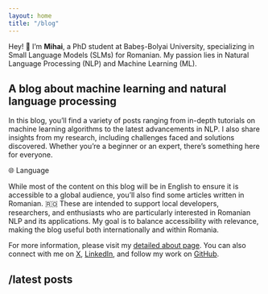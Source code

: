 ```yaml
---
layout: home
title: "/blog"
---
```

Hey! 👋 I’m **Mihai**, a PhD student at Babeș-Bolyai University, specializing in Small Language Models (SLMs) for Romanian. My passion lies in Natural Language Processing (NLP) and Machine Learning (ML).

## A blog about machine learning and natural language processing

In this blog, you’ll find a variety of posts ranging from in-depth tutorials on machine learning algorithms to the latest advancements in NLP. I also share insights from my research, including challenges faced and solutions discovered. Whether you’re a beginner or an expert, there’s something here for everyone.

🌐 Language

While most of the content on this blog will be in English to ensure it is accessible to a global audience, you’ll also find some articles written in Romanian. 🇷🇴 These are intended to support local developers, researchers, and enthusiasts who are particularly interested in Romanian NLP and its applications. My goal is to balance accessibility with relevance, making the blog useful both internationally and within Romania.

For more information, please visit my [detailed about page](/about). You can also connect with me on [X](https://x.com/mihainadas), [LinkedIn](https://www.linkedin.com), and follow my work on [GitHub](https://github.com).

## /latest posts